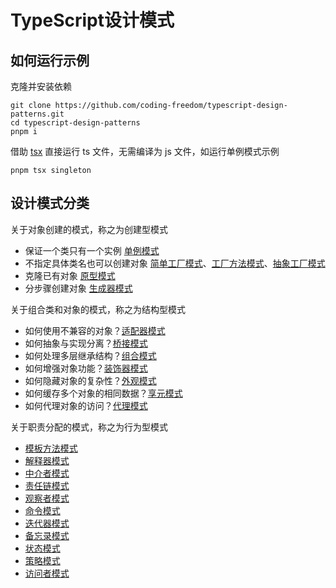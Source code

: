 # TypeScript设计模式

## 如何运行示例

克隆并安装依赖

```
git clone https://github.com/coding-freedom/typescript-design-patterns.git
cd typescript-design-patterns
pnpm i
```

借助 [tsx](https://github.com/esbuild-kit/tsx) 直接运行 ts 文件，无需编译为 js 文件，如运行单例模式示例

```
pnpm tsx singleton
```

## 设计模式分类

关于对象创建的模式，称之为创建型模式

- 保证一个类只有一个实例 [单例模式](./singleton/)
- 不指定具体类名也可以创建对象 [简单工厂模式](./simple-factory/)、[工厂方法模式](./factory-method/)、[抽象工厂模式](./abstract-factory/)
- 克隆已有对象 [原型模式](./prototype/)
- 分步骤创建对象 [生成器模式](./builder/)

关于组合类和对象的模式，称之为结构型模式

- 如何使用不兼容的对象？[适配器模式](./adapter/)
- 如何抽象与实现分离？[桥接模式](./bridge/)
- 如何处理多层继承结构？[组合模式](./composite/)
- 如何增强对象功能？[装饰器模式](./decorator/)
- 如何隐藏对象的复杂性？[外观模式](./facade/)
- 如何缓存多个对象的相同数据？[享元模式](./flyweight/)
- 如何代理对象的访问？[代理模式](./proxy/)

关于职责分配的模式，称之为行为型模式

- [模板方法模式](./template-method/)
- [解释器模式](./interpreter/)
- [中介者模式](./mediator/)
- [责任链模式](./chain-of-responsibility/)
- [观察者模式](./observer/)
- [命令模式](./command/)
- [迭代器模式](./iterator/)
- [备忘录模式](./memento/)
- [状态模式](./state/)
- [策略模式](./strategy/)
- [访问者模式](./visitor/)
